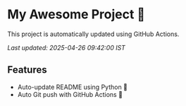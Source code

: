 # My Awesome Project 🚀

This project is automatically updated using GitHub Actions.

_Last updated: 2025-04-26 09:42:00 IST_

## Features
- Auto-update README using Python 🐍
- Auto Git push with GitHub Actions 🤖
